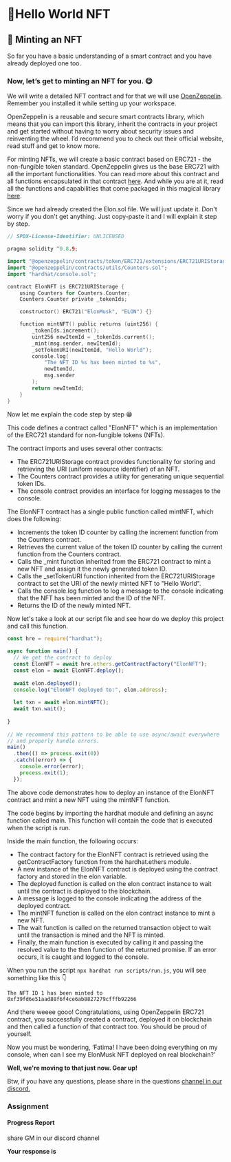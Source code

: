 ﻿# 🍕Hello World NFT

## **🍩 Minting an NFT**

So far you have a basic understanding of a smart contract and you have already deployed one too.

### Now, let’s get to minting an NFT for you. 😋

We will write a detailed NFT contract and for that we will use  [OpenZeppelin](https://openzeppelin.com/). Remember you installed it while setting up your workspace.  
  
OpenZeppelin is a reusable and secure smart contracts library, which means that you can import this library, inherit the contracts in your project and get started without having to worry about security issues and reinventing the wheel. I’d recommend you to check out their official website, read stuff and get to know more.

For minting NFTs, we will create a basic contract based on ERC721 - the non-fungible token standard. OpenZeppelin gives us the base ERC721 with all the important functionalities. You can read more about this contract and all functions encapsulated in that contract  [here](https://docs.openzeppelin.com/contracts/4.x/erc721). And while you are at it, read all the functions and capabilities that come packaged in this magical library  [here](https://docs.openzeppelin.com/contracts/4.x/api/token/erc721).

Since we had already created the Elon.sol file. We will just update it. Don't worry if you don't get anything. Just copy-paste it and I will explain it step by step.

```go
// SPDX-License-Identifier: UNLICENSED

pragma solidity ^0.8.9;

import "@openzeppelin/contracts/token/ERC721/extensions/ERC721URIStorage.sol";
import "@openzeppelin/contracts/utils/Counters.sol";
import "hardhat/console.sol";

contract ElonNFT is ERC721URIStorage {
    using Counters for Counters.Counter;
    Counters.Counter private _tokenIds;

    constructor() ERC721("ElonMusk", "ELON") {}

    function mintNFT() public returns (uint256) {
        _tokenIds.increment();
        uint256 newItemId = _tokenIds.current();
        _mint(msg.sender, newItemId);
        _setTokenURI(newItemId, "Hello World");
        console.log(
            "The NFT ID %s has been minted to %s",
            newItemId,
            msg.sender
        );
        return newItemId;
    }
}
```

Now let me explain the code step by step 😁

This code defines a contract called "ElonNFT" which is an implementation of the ERC721 standard for non-fungible tokens (NFTs).

The contract imports and uses several other contracts:

* The ERC721URIStorage contract provides functionality for storing and retrieving the URI (uniform resource identifier) of an NFT.
* The Counters contract provides a utility for generating unique sequential token IDs.
* The console contract provides an interface for logging messages to the console.

The ElonNFT contract has a single public function called mintNFT, which does the following:

* Increments the token ID counter by calling the increment function from the Counters contract.
* Retrieves the current value of the token ID counter by calling the current function from the Counters contract.
* Calls the _mint function inherited from the ERC721 contract to mint a new NFT and assign it the newly generated token ID.
* Calls the _setTokenURI function inherited from the ERC721URIStorage contract to set the URI of the newly minted NFT to "Hello World".
* Calls the console.log function to log a message to the console indicating that the NFT has been minted and the ID of the NFT.
* Returns the ID of the newly minted NFT.

Now let's take a look at our script file and see how do we deploy this project and call this function.

```js
const hre = require("hardhat");
 
async function main() {
  // We get the contract to deploy
  const ElonNFT = await hre.ethers.getContractFactory("ElonNFT");
  const elon = await ElonNFT.deploy();
 
  await elon.deployed();
  console.log("ElonNFT deployed to:", elon.address);
 
  let txn = await elon.mintNFT();
  await txn.wait();
 
}
 
// We recommend this pattern to be able to use async/await everywhere
// and properly handle errors.
main()
  .then(() => process.exit(0))
  .catch((error) => {
    console.error(error);
    process.exit(1);
  });
```

The above code demonstrates how to deploy an instance of the ElonNFT contract and mint a new NFT using the mintNFT function.

The code begins by importing the hardhat module and defining an async function called main. This function will contain the code that is executed when the script is run.

Inside the main function, the following occurs:

* The contract factory for the ElonNFT contract is retrieved using the getContractFactory function from the hardhat.ethers module.
* A new instance of the ElonNFT contract is deployed using the contract factory and stored in the elon variable.
* The deployed function is called on the elon contract instance to wait until the contract is deployed to the blockchain.
* A message is logged to the console indicating the address of the deployed contract.
* The mintNFT function is called on the elon contract instance to mint a new NFT.
* The wait function is called on the returned transaction object to wait until the transaction is mined and the NFT is minted.
* Finally, the main function is executed by calling it and passing the resolved value to the then function of the returned promise. If an error occurs, it is caught and logged to the console.

When you run the script ``` npx hardhat run scripts/run.js ```, you will see something like this 👇

```
The NFT ID 1 has been minted to 0xf39fd6e51aad88f6f4ce6ab8827279cfffb92266
```

And there weeee gooo! Congratulations, using OpenZeppelin ERC721 contract, you successfully created a contract, deployed it on blockchain and then called a function of that contract too. You should be proud of yourself.

Now you must be wondering, ‘Fatima! I have been doing everything on my console, when can I see my ElonMusk NFT deployed on real blockchain?’

**Well, we're moving to that just now. Gear up!**

Btw, if you have any questions, please share in the questions  [channel in our discord.](https://discord.gg/vbVMUwXWgc)

### Assignment

#### Progress Report

share GM in our discord channel

**Your response is**
